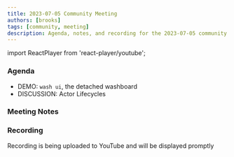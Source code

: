 ```yaml
---
title: 2023-07-05 Community Meeting
authors: [brooks]
tags: [community, meeting]
description: Agenda, notes, and recording for the 2023-07-05 community meeting
---
```


import ReactPlayer from 'react-player/youtube';

### Agenda

- DEMO: `wash ui`, the detached washboard
- DISCUSSION: Actor Lifecycles

<!--truncate-->

### Meeting Notes

### Recording

Recording is being uploaded to YouTube and will be displayed promptly
